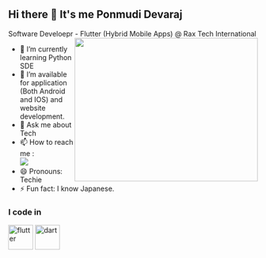 ## Hi there 👋 It's me Ponmudi Devaraj

Software Develoepr - Flutter (Hybrid Mobile Apps) @ Rax Tech International
<img align="right" width="370" height="290" src="https://i.pinimg.com/originals/47/f0/34/47f0342cec72b800463bf003eac1257e.gif">                                             
- 🌱 I’m currently learning Python SDE
- 👯 I’m available for application (Both Android and IOS) and website development.
- 💬 Ask me about Tech
- 📫 How to reach me :
<br />[<img src="https://img.shields.io/badge/LinkedIn-0077B5?style=for-the-badge&logo=linkedin&logoColor=white" />](https://www.linkedin.com/in/ponmudiddeveloper/)
- 😄 Pronouns: Techie
- ⚡ Fun fact: I know Japanese.

### I code in
<img width="50" height="50" src="https://img.icons8.com/color/48/flutter.png" alt="flutter"/> <img width="50" height="50" src="https://img.icons8.com/color/48/dart.png" alt="dart"/>

